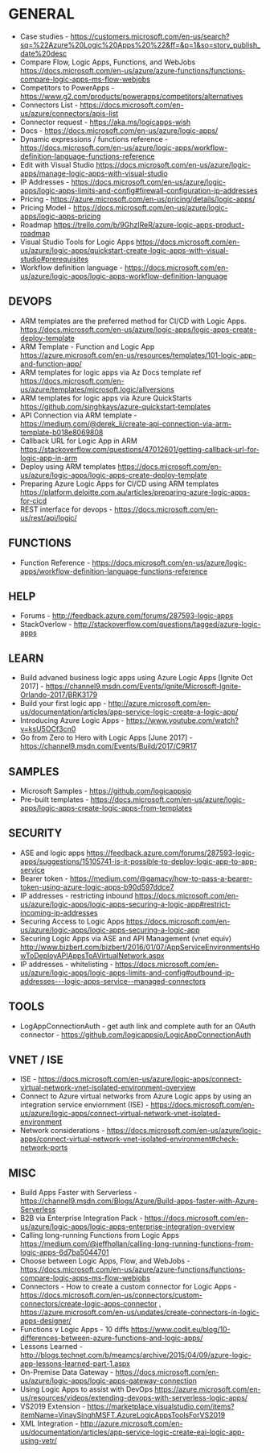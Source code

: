 # GENERAL

* Case studies - https://customers.microsoft.com/en-us/search?sq=%22Azure%20Logic%20Apps%20%22&ff=&p=1&so=story_publish_date%20desc
* Compare Flow, Logic Apps, Functions, and WebJobs <https://docs.microsoft.com/en-us/azure/azure-functions/functions-compare-logic-apps-ms-flow-webjobs>
* Competitors to PowerApps - https://www.g2.com/products/powerapps/competitors/alternatives
* Connectors List - <https://docs.microsoft.com/en-us/azure/connectors/apis-list>
* Connector request - <https://aka.ms/logicapps-wish>
* Docs - https://docs.microsoft.com/en-us/azure/logic-apps/
* Dynamic expressions / functions reference - https://docs.microsoft.com/en-us/azure/logic-apps/workflow-definition-language-functions-reference
* Edit with Visual Studio <https://docs.microsoft.com/en-us/azure/logic-apps/manage-logic-apps-with-visual-studio>
* IP Addresses - https://docs.microsoft.com/en-us/azure/logic-apps/logic-apps-limits-and-config#firewall-configuration-ip-addresses
* Pricing - https://azure.microsoft.com/en-us/pricing/details/logic-apps/
* Pricing Model - https://docs.microsoft.com/en-us/azure/logic-apps/logic-apps-pricing
* Roadmap <https://trello.com/b/9GhzIReR/azure-logic-apps-product-roadmap>
* Visual Studio Tools for Logic Apps <https://docs.microsoft.com/en-us/azure/logic-apps/quickstart-create-logic-apps-with-visual-studio#prerequisites>
* Workflow definition language - https://docs.microsoft.com/en-us/azure/logic-apps/logic-apps-workflow-definition-language

## DEVOPS

* ARM templates are the preferred method for CI/CD with Logic Apps.  <https://docs.microsoft.com/en-us/azure/logic-apps/logic-apps-create-deploy-template>
* ARM Template - Function and Logic App <https://azure.microsoft.com/en-us/resources/templates/101-logic-app-and-function-app/>
* ARM templates for logic apps via Az Docs template ref <https://docs.microsoft.com/en-us/azure/templates/microsoft.logic/allversions>
* ARM templates for logic apps via Azure QuickStarts <https://github.com/singhkays/azure-quickstart-templates>
* API Connection via ARM template - https://medium.com/@derek_li/create-api-connection-via-arm-template-b018e8069808
* Callback URL for Logic App in ARM <https://stackoverflow.com/questions/47012601/getting-callback-url-for-logic-app-in-arm>
* Deploy using ARM templates <https://docs.microsoft.com/en-us/azure/logic-apps/logic-apps-create-deploy-template>
* Preparing Azure Logic Apps for CI/CD using ARM templates <https://platform.deloitte.com.au/articles/preparing-azure-logic-apps-for-cicd>
* REST interface for devops - https://docs.microsoft.com/en-us/rest/api/logic/

## FUNCTIONS

* Function Reference - https://docs.microsoft.com/en-us/azure/logic-apps/workflow-definition-language-functions-reference

## HELP

* Forums - http://feedback.azure.com/forums/287593-logic-apps
* StackOverlow - http://stackoverflow.com/questions/tagged/azure-logic-apps

## LEARN

* Build advaned business logic apps using Azure Logic Apps [Ignite Oct 2017] - https://channel9.msdn.com/Events/Ignite/Microsoft-Ignite-Orlando-2017/BRK3179
* Build your first logic app - http://azure.microsoft.com/en-us/documentation/articles/app-service-logic-create-a-logic-app/
* Introducing Azure Logic Apps - https://www.youtube.com/watch?v=ksU5OCf3cn0
* Go from Zero to Hero with Logic Apps [June 2017] - https://channel9.msdn.com/Events/Build/2017/C9R17

## SAMPLES

* Microsoft Samples - https://github.com/logicappsio
* Pre-built templates - https://docs.microsoft.com/en-us/azure/logic-apps/logic-apps-create-logic-apps-from-templates

## SECURITY

* ASE and logic apps <https://feedback.azure.com/forums/287593-logic-apps/suggestions/15105741-is-it-possible-to-deploy-logic-app-to-app-service>
* Bearer token - https://medium.com/@gamacy/how-to-pass-a-bearer-token-using-azure-logic-apps-b90d597ddce7
* IP addresses - restricting inbound <https://docs.microsoft.com/en-us/azure/logic-apps/logic-apps-securing-a-logic-app#restrict-incoming-ip-addresses>
* Securing Access to Logic Apps <https://docs.microsoft.com/en-us/azure/logic-apps/logic-apps-securing-a-logic-app>
* Securing Logic Apps via ASE and API Management (vnet equiv) <http://www.bizbert.com/bizbert/2016/01/07/AppServiceEnvironmentsHowToDeployAPIAppsToAVirtualNetwork.aspx>
* IP addresses - whitelisting - https://docs.microsoft.com/en-us/azure/logic-apps/logic-apps-limits-and-config#outbound-ip-addresses---logic-apps-service--managed-connectors 

## TOOLS

* LogAppConnectionAuth - get auth link and complete auth for an OAuth connector - <https://github.com/logicappsio/LogicAppConnectionAuth>

## VNET / ISE

* ISE - https://docs.microsoft.com/en-us/azure/logic-apps/connect-virtual-network-vnet-isolated-environment-overview
* Connect to Azure virtual networks from Azure Logic apps by using an integration service enviornment (ISE) - https://docs.microsoft.com/en-us/azure/logic-apps/connect-virtual-network-vnet-isolated-environment
* Network considerations - https://docs.microsoft.com/en-us/azure/logic-apps/connect-virtual-network-vnet-isolated-environment#check-network-ports

## MISC

* Build Apps Faster with Serverless - https://channel9.msdn.com/Blogs/Azure/Build-apps-faster-with-Azure-Serverless
* B2B via Enterprise Integration Pack - https://docs.microsoft.com/en-us/azure/logic-apps/logic-apps-enterprise-integration-overview
* Calling long-running Functions from Logic Apps <https://medium.com/@jeffhollan/calling-long-running-functions-from-logic-apps-6d7ba5044701>
* Choose between Logic Apps, Flow, and WebJobs - https://docs.microsoft.com/en-us/azure/azure-functions/functions-compare-logic-apps-ms-flow-webjobs
* Connectors - How to create a custom connector for Logic Apps - https://docs.microsoft.com/en-us/connectors/custom-connectors/create-logic-apps-connector , https://azure.microsoft.com/en-us/updates/create-connectors-in-logic-apps-designer/
* Functions v Logic Apps - 10 diffs <https://www.codit.eu/blog/10-differences-between-azure-functions-and-logic-apps/>
* Lessons Learned - http://blogs.technet.com/b/meamcs/archive/2015/04/09/azure-logic-app-lessons-learned-part-1.aspx
* On-Premise Data Gateway - https://docs.microsoft.com/en-us/azure/logic-apps/logic-apps-gateway-connection
* Using Logic Apps to assist with DevOps <https://azure.microsoft.com/en-us/resources/videos/extending-devops-with-serverless-logic-apps/>
* VS2019 Extension - https://marketplace.visualstudio.com/items?itemName=VinaySinghMSFT.AzureLogicAppsToolsForVS2019 
* XML Integration - http://azure.microsoft.com/en-us/documentation/articles/app-service-logic-create-eai-logic-app-using-vetr/

